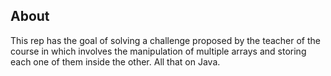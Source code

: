 ## About

This rep has the goal of solving a challenge proposed by the teacher of the course in which involves the manipulation of multiple arrays and storing each one of them inside the other. All that on Java.
